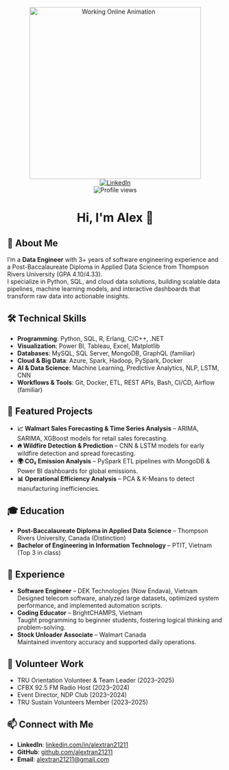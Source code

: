 <div align="center">
  <!-- Picture / Animation -->
  <img src="assets/working-online.gif" alt="Working Online Animation" width="400"/>

  <br/>

  <!-- LinkedIn Button -->
  <a href="https://www.linkedin.com/in/alextran21211">
    <img src="https://img.shields.io/badge/LinkedIn-blue?style=for-the-badge&logo=linkedin&logoColor=white" alt="LinkedIn"/>
  </a>

  <br/>

  <!-- Profile Views -->
  <img src="https://komarev.com/ghpvc/?username=alextran21211&label=Profile%20views&color=0e75b6&style=flat" alt="Profile views"/>

  <br/>

  <!-- Intro -->
  <h1>Hi, I'm Alex 👋</h1>
</div>



## 🚀 About Me
I’m a **Data Engineer** with 3+ years of software engineering experience and a Post-Baccalaureate Diploma in Applied Data Science from Thompson Rivers University (GPA 4.10/4.33).  
I specialize in Python, SQL, and cloud data solutions, building scalable data pipelines, machine learning models, and interactive dashboards that transform raw data into actionable insights.

## 🛠️ Technical Skills
- **Programming**: Python, SQL, R, Erlang, C/C++, .NET
- **Visualization**: Power BI, Tableau, Excel, Matplotlib
- **Databases**: MySQL, SQL Server, MongoDB, GraphQL (familiar)
- **Cloud & Big Data**: Azure, Spark, Hadoop, PySpark, Docker
- **AI & Data Science**: Machine Learning, Predictive Analytics, NLP, LSTM, CNN
- **Workflows & Tools**: Git, Docker, ETL, REST APIs, Bash, CI/CD, Airflow (familiar)

## 📂 Featured Projects
- **📈 Walmart Sales Forecasting & Time Series Analysis** – ARIMA, SARIMA, XGBoost models for retail sales forecasting.  
  <!-- *[View Project](https://github.com/alextran21211/walmart-sales-forecast)* -->
- **🔥 Wildfire Detection & Prediction** – CNN & LSTM models for early wildfire detection and spread forecasting.  
  <!-- *[View Project](https://github.com/alextran21211/wildfire-prediction)* -->
- **🌍 CO₂ Emission Analysis** – PySpark ETL pipelines with MongoDB & Power BI dashboards for global emissions.  
  <!-- *[View Project](https://github.com/alextran21211/co2-emission-analysis)* -->
- **📊 Operational Efficiency Analysis** – PCA & K-Means to detect manufacturing inefficiencies.  
  <!-- *[View Project](https://github.com/alextran21211/operational-efficiency)* -->

## 🎓 Education
- **Post-Baccalaureate Diploma in Applied Data Science** – Thompson Rivers University, Canada (Distinction)
- **Bachelor of Engineering in Information Technology** – PTIT, Vietnam (Top 3 in class)

## 💼 Experience
- **Software Engineer** – DEK Technologies (Now Endava), Vietnam  
  Designed telecom software, analyzed large datasets, optimized system performance, and implemented automation scripts.
- **Coding Educator** – BrightCHAMPS, Vietnam  
  Taught programming to beginner students, fostering logical thinking and problem-solving.
- **Stock Unloader Associate** – Walmart Canada  
  Maintained inventory accuracy and supported daily operations.

## 🌱 Volunteer Work
- TRU Orientation Volunteer & Team Leader (2023–2025)  
- CFBX 92.5 FM Radio Host (2023–2024)  
- Event Director, NDP Club (2023–2024)  
- TRU Sustain Volunteers Member (2023–2025)

## 📫 Connect with Me
- **LinkedIn**: [linkedin.com/in/alextran21211](https://linkedin.com/in/alextran21211)  
- **GitHub**: [github.com/alextran21211](https://github.com/alextran21211)  
- **Email**: alextran21211@gmail.com
